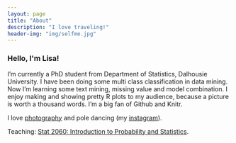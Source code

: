 ```yaml
---
layout: page
title: "About"
description: "I love traveling!"
header-img: "img/selfme.jpg"
---
```


### Hello, I'm Lisa!

I’m currently a PhD student from Department of Statistics, Dalhousie University. I have been doing some multi class classification in data mining. Now I’m learning some text mining, missing value and model combination. I enjoy making and showing pretty R plots to my audience, because a picture is worth a thousand words. I’m a big fan of Github and Knitr.

I love [photography](https://www.flickr.com/photos/lisaling/) and pole dancing (my [instagram](https://www.instagram.com/lisaling22)).


Teaching: [Stat 2060: Introduction to Probability and Statistics](http://lisaling.site/stat2060/).




